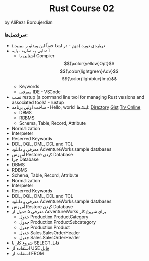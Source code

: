 <h1 align="center">Rust Course 02</h1> by AliReza Boroujerdian

### سرفصل‌ها:

  - درباره‌ی دوره (مهم - در ابتدا حتماً این ویدئو را ببینید.)
  - آشنایی به تعاریف پایه
    - آشنایی با Compiler $${\color{yellow}Opt}$$ $${\color{lightgreen}Adv}$$ $${\color{lightblue}Imp}$$
    - Keywords
    - معرفی IDE - VSCode
  - نصب rustup (a command line tool for managing Rust versions and associated tools) - rustup
  - ساخت اولین برنامه - Hello, world! لینک‌ها: [Directory](https://github.com/AliRezaBoroujerdian/Course_Rust_2/blob/0d02d932f94663437904dff415d6f1053c3e27cf/S001_GettingStarted/P001_hello_world/main.rs) [Gist](#categories) [Try Online](#categories)
    - DBMS
    - RDBMS
    - Schema, Table, Record, Attribute
  - Normalization
  - Interpreter
  - Reserved Keywords
  - DDL, DQL, DML, DCL and TCL
  - معرفی و دانلود AdventureWorks sample databases
  - آموزش Restore کردن Database
  - چرا Database
  - DBMS
  - RDBMS
  - Schema, Table, Record, Attribute
  - Normalization
  - Interpreter
  - Reserved Keywords
  - DDL, DQL, DML, DCL and TCL
  - معرفی و دانلود AdventureWorks sample databases
  - آموزش Restore کردن Database
  - معرفی ۵ جدول از AdventureWorks برای شروع کار
    - جدول Production.ProductCategory
    - جدول Production.ProductSubcategory
    - جدول Production.Product
    - جدول Sales.SalesOrderHeader
    - جدول Sales.SalesOrderHeader
  - شروع کار با SELECT [فایل](https://github.com/AliRezaBoroujerdian/Course_SQL_3/blob/aada34226d6b1b4d7517b69b1e009ac8d75b71ac/Course3/SQL%20Server%20Scripts/001_SELECT_01.sql)
  - استفاده از USE [فایل](https://github.com/AliRezaBoroujerdian/Course_SQL_3/blob/aada34226d6b1b4d7517b69b1e009ac8d75b71ac/Course3/SQL%20Server%20Scripts/002_USE_01.sql)
  - استفاده از FROM
